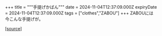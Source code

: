 +++
title = """手提げかばん"""
date = 2024-11-04T12:37:09.000Z
expiryDate = 2024-11-04T12:37:09.000Z
tags = ["clothes","ZABOU"]
+++
ZABOUには今こんな手提げが。

[[source]](https://zabou.org/2024/11/04/311834/)
